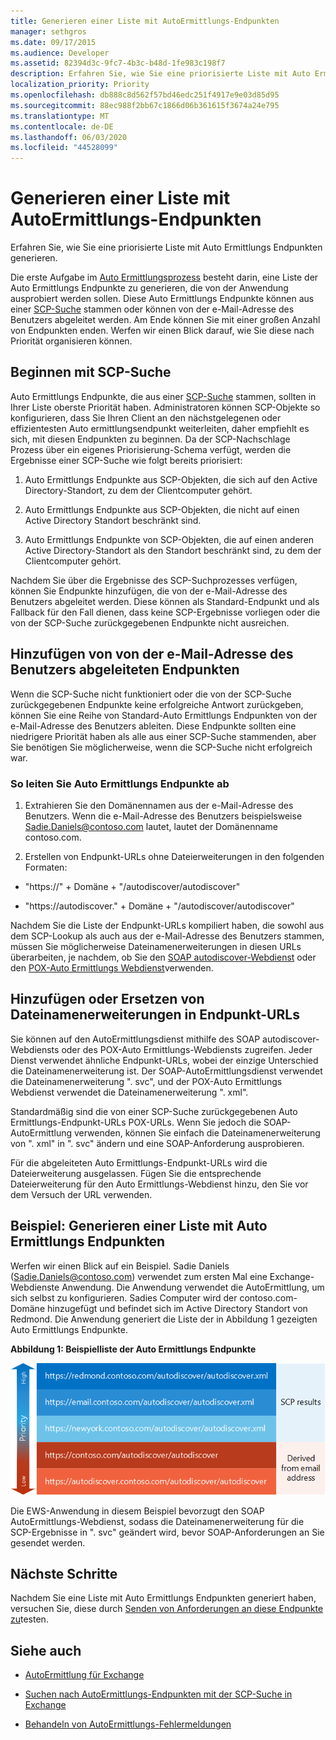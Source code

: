 ```yaml
---
title: Generieren einer Liste mit AutoErmittlungs-Endpunkten
manager: sethgros
ms.date: 09/17/2015
ms.audience: Developer
ms.assetid: 82394d3c-9fc7-4b3c-b48d-1fe983c198f7
description: Erfahren Sie, wie Sie eine priorisierte Liste mit Auto Ermittlungs Endpunkten generieren.
localization_priority: Priority
ms.openlocfilehash: db888c8d562f57bd46edc251f4917e9e03d85d95
ms.sourcegitcommit: 88ec988f2bb67c1866d06b361615f3674a24e795
ms.translationtype: MT
ms.contentlocale: de-DE
ms.lasthandoff: 06/03/2020
ms.locfileid: "44528099"
---
```

# <a name="generate-a-list-of-autodiscover-endpoints"></a>Generieren einer Liste mit AutoErmittlungs-Endpunkten

Erfahren Sie, wie Sie eine priorisierte Liste mit Auto Ermittlungs Endpunkten generieren.
  
Die erste Aufgabe im [Auto Ermittlungsprozess](autodiscover-for-exchange.md) besteht darin, eine Liste der Auto Ermittlungs Endpunkte zu generieren, die von der Anwendung ausprobiert werden sollen. Diese Auto Ermittlungs Endpunkte können aus einer [SCP-Suche](how-to-find-autodiscover-endpoints-by-using-scp-lookup-in-exchange.md) stammen oder können von der e-Mail-Adresse des Benutzers abgeleitet werden. Am Ende können Sie mit einer großen Anzahl von Endpunkten enden. Werfen wir einen Blick darauf, wie Sie diese nach Priorität organisieren können. 
  
## <a name="start-with-scp-lookup"></a>Beginnen mit SCP-Suche
<a name="bk_StartWithScp"> </a>

Auto Ermittlungs Endpunkte, die aus einer [SCP-Suche](how-to-find-autodiscover-endpoints-by-using-scp-lookup-in-exchange.md) stammen, sollten in Ihrer Liste oberste Priorität haben. Administratoren können SCP-Objekte so konfigurieren, dass Sie Ihren Client an den nächstgelegenen oder effizientesten Auto ermittlungsendpunkt weiterleiten, daher empfiehlt es sich, mit diesen Endpunkten zu beginnen. Da der SCP-Nachschlage Prozess über ein eigenes Priorisierung-Schema verfügt, werden die Ergebnisse einer SCP-Suche wie folgt bereits priorisiert: 
  
1. Auto Ermittlungs Endpunkte aus SCP-Objekten, die sich auf den Active Directory-Standort, zu dem der Clientcomputer gehört.
    
2. Auto Ermittlungs Endpunkte aus SCP-Objekten, die nicht auf einen Active Directory Standort beschränkt sind.
    
3. Auto Ermittlungs Endpunkte von SCP-Objekten, die auf einen anderen Active Directory-Standort als den Standort beschränkt sind, zu dem der Clientcomputer gehört.
    
Nachdem Sie über die Ergebnisse des SCP-Suchprozesses verfügen, können Sie Endpunkte hinzufügen, die von der e-Mail-Adresse des Benutzers abgeleitet werden. Diese können als Standard-Endpunkt und als Fallback für den Fall dienen, dass keine SCP-Ergebnisse vorliegen oder die von der SCP-Suche zurückgegebenen Endpunkte nicht ausreichen.
  
## <a name="add-endpoints-derived-from-the-users-email-address"></a>Hinzufügen von von der e-Mail-Adresse des Benutzers abgeleiteten Endpunkten
<a name="bk_AddDerivedEndpoints"> </a>

Wenn die SCP-Suche nicht funktioniert oder die von der SCP-Suche zurückgegebenen Endpunkte keine erfolgreiche Antwort zurückgeben, können Sie eine Reihe von Standard-Auto Ermittlungs Endpunkten von der e-Mail-Adresse des Benutzers ableiten. Diese Endpunkte sollten eine niedrigere Priorität haben als alle aus einer SCP-Suche stammenden, aber Sie benötigen Sie möglicherweise, wenn die SCP-Suche nicht erfolgreich war.
  
### <a name="to-derive-autodiscover-endpoints"></a>So leiten Sie Auto Ermittlungs Endpunkte ab

1. Extrahieren Sie den Domänennamen aus der e-Mail-Adresse des Benutzers. Wenn die e-Mail-Adresse des Benutzers beispielsweise Sadie.Daniels@contoso.com lautet, lautet der Domänenname contoso.com.
    
2. Erstellen von Endpunkt-URLs ohne Dateierweiterungen in den folgenden Formaten:
    
  - "https://" + Domäne + "/autodiscover/autodiscover"
    
  - "https://autodiscover." + Domäne + "/autodiscover/autodiscover"
    
Nachdem Sie die Liste der Endpunkt-URLs kompiliert haben, die sowohl aus dem SCP-Lookup als auch aus der e-Mail-Adresse des Benutzers stammen, müssen Sie möglicherweise Dateinamenerweiterungen in diesen URLs überarbeiten, je nachdem, ob Sie den [SOAP autodiscover-Webdienst](https://msdn.microsoft.com/library/61c21ea9-7fea-4f56-8ada-bf80e1e6b074%28Office.15%29.aspx) oder den [POX-Auto Ermittlungs Webdienst](https://msdn.microsoft.com/library/877152f0-f4b1-4f63-b2ce-924f4bdf2d20%28Office.15%29.aspx)verwenden.
  
## <a name="add-or-replace-file-name-extensions-in-endpoint-urls"></a>Hinzufügen oder Ersetzen von Dateinamenerweiterungen in Endpunkt-URLs
<a name="bk_FileExtensions"> </a>

Sie können auf den AutoErmittlungsdienst mithilfe des SOAP autodiscover-Webdiensts oder des POX-Auto Ermittlungs-Webdiensts zugreifen. Jeder Dienst verwendet ähnliche Endpunkt-URLs, wobei der einzige Unterschied die Dateinamenerweiterung ist. Der SOAP-AutoErmittlungsdienst verwendet die Dateinamenerweiterung ". svc", und der POX-Auto Ermittlungs Webdienst verwendet die Dateinamenerweiterung ". xml".
  
Standardmäßig sind die von einer SCP-Suche zurückgegebenen Auto Ermittlungs-Endpunkt-URLs POX-URLs. Wenn Sie jedoch die SOAP-AutoErmittlung verwenden, können Sie einfach die Dateinamenerweiterung von ". xml" in ". svc" ändern und eine SOAP-Anforderung ausprobieren.
  
Für die abgeleiteten Auto Ermittlungs-Endpunkt-URLs wird die Dateierweiterung ausgelassen. Fügen Sie die entsprechende Dateierweiterung für den Auto Ermittlungs-Webdienst hinzu, den Sie vor dem Versuch der URL verwenden.
  
## <a name="example-generating-a-list-of-autodiscover-endpoints"></a>Beispiel: Generieren einer Liste mit Auto Ermittlungs Endpunkten
<a name="bk_Example"> </a>

Werfen wir einen Blick auf ein Beispiel. Sadie Daniels (Sadie.Daniels@contoso.com) verwendet zum ersten Mal eine Exchange-Webdienste Anwendung. Die Anwendung verwendet die AutoErmittlung, um sich selbst zu konfigurieren. Sadies Computer wird der contoso.com-Domäne hinzugefügt und befindet sich im Active Directory Standort von Redmond. Die Anwendung generiert die Liste der in Abbildung 1 gezeigten Auto Ermittlungs Endpunkte.
  
**Abbildung 1: Beispielliste der Auto Ermittlungs Endpunkte**

![Eine Beispielliste mit Endpunkten für die AutoErmittlung, in der über die SCP-Suche abgerufene Endpunkte mit einer höheren Priorität angezeigt werden als abgeleitete Endpunkte](media/Ex15_Autodiscover_GenerateList_Example.png)
  
Die EWS-Anwendung in diesem Beispiel bevorzugt den SOAP AutoErmittlungs-Webdienst, sodass die Dateinamenerweiterung für die SCP-Ergebnisse in ". svc" geändert wird, bevor SOAP-Anforderungen an Sie gesendet werden.
  
## <a name="next-steps"></a>Nächste Schritte
<a name="bk_NextSteps"> </a>

Nachdem Sie eine Liste mit Auto Ermittlungs Endpunkten generiert haben, versuchen Sie, diese durch [Senden von Anforderungen an diese Endpunkte zu](how-to-get-user-settings-from-exchange-by-using-autodiscover.md)testen.
  
## <a name="see-also"></a>Siehe auch


- [AutoErmittlung für Exchange](autodiscover-for-exchange.md)
    
- [Suchen nach AutoErmittlungs-Endpunkten mit der SCP-Suche in Exchange](how-to-find-autodiscover-endpoints-by-using-scp-lookup-in-exchange.md)
    
- [Behandeln von AutoErmittlungs-Fehlermeldungen](handling-autodiscover-error-messages.md)
    

